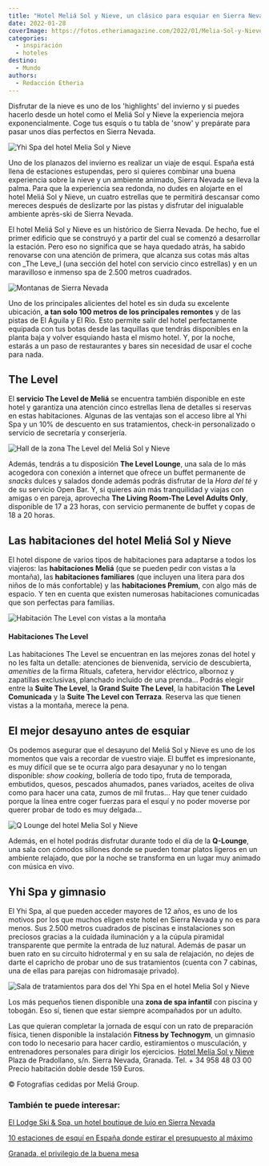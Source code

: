 ```yaml
---
title: "Hotel Meliá Sol y Nieve, un clásico para esquiar en Sierra Nevada"
date: 2022-01-28
coverImage: https://fotos.etheriamagazine.com/2022/01/Melia-Sol-y-Nieve-Yhi-Spa.jpg
categories: 
  - inspiración
  - hoteles
destino: 
  - Mundo
authors: 
  - Redacción Etheria
---
```


Disfrutar de la nieve es uno de los 'highlights' del invierno y si puedes hacerlo desde un hotel como el Meliá Sol y Nieve la experiencia mejora exponencialmente. Coge tus esquís o tu tabla de 'snow' y prepárate para pasar unos días perfectos en Sierra Nevada.

![Yhi Spa del hotel Melia Sol y Nieve](https://fotos.etheriamagazine.com/2022/01/Melia-Sol-y-Nieve-Yhi-Spa.jpg "Yhi Spa del hotel Meliá Sol y Nieve.")

Uno de los planazos del invierno es realizar un viaje de esquí. España está llena de 
estaciones estupendas, pero si quieres combinar una buena experiencia sobre la nieve y 
un ambiente animado, Sierra Nevada se lleva la palma. Para que la experiencia sea 
redonda, no dudes en alojarte en el hotel Meliá Sol y Nieve, un cuatro estrellas que te 
permitirá descansar como mereces después de deslizarte por las pistas y disfrutar del 
inigualable ambiente après-ski de Sierra Nevada. 

El hotel Meliá Sol y Nieve es un histórico de Sierra Nevada. De hecho, fue el primer 
edificio que se construyó y a partir del cual se comenzó a desarrollar la estación. Pero 
eso no significa que se haya quedado atrás, ha sabido renovarse con una atención de 
primera, que alcanza sus cotas más altas con _The Leve_l (una sección del hotel con 
servicio cinco estrellas) y en un maravilloso e inmenso spa de 2.500 metros cuadrados. 

![Montanas de Sierra Nevada](https://fotos.etheriamagazine.com/2022/01/Melia-sol-y-nieve-sierra-nevada.jpg "Sierra Nevada.")

Uno de los principales alicientes del hotel es sin duda su excelente ubicación, **a tan 
solo 100 metros de los principales remontes** y de las pistas de El Águila y El Río. 
Esto permite salir del hotel perfectamente equipada con tus botas desde las taquillas 
que tendrás disponibles en la planta baja y volver esquiando hasta el mismo hotel. Y, 
por la noche, estarás a un paso de restaurantes y bares sin necesidad de usar el coche 
para nada. 

## The Level

El **servicio The Level de Meliá** se encuentra también disponible en este hotel y 
garantiza una atención cinco estrellas llena de detalles si reservas en estas 
habitaciones. Algunas de las ventajas son el acceso libre al Yhi Spa y un 10% de 
descuento en sus tratamientos, check-in personalizado o servicio de secretaría y 
conserjería. 

![Hall de la zona The Level del Meliá Sol y Nieve](https://fotos.etheriamagazine.com/2022/01/Melia-Sol-y-Nieve-The-Leve-Hall.jpg "Hall de la zona The Level del Meliá Sol y Nieve.")

Además, tendrás a tu disposición **The Level Lounge**, una sala de lo más acogedora con 
conexión a internet que ofrece un buffet permanente de _snacks_ dulces y salados donde 
además podrás disfrutar de la _Hora del té_ y de su servicio Open Bar. Y, si quieres aún 
más tranquilidad y viajas con amigas o en pareja, aprovecha **The Living Room-The Level 
Adults Only**, disponible de 17 a 23 horas, con servicio permanente de buffet y copas de 
18 a 20 horas. 

## Las habitaciones del hotel Meliá Sol y Nieve

El hotel dispone de varios tipos de habitaciones para adaptarse a todos los viajeros: 
las **habitaciones Meliá** (que se pueden pedir con vistas a la montaña), las 
**habitaciones familiares** (que incluyen una litera para dos niños de lo más 
confortable) y las **habitaciones Premium**, con algo más de espacio. Y ten en cuenta 
que existen numerosas habitaciones comunicadas que son perfectas para familias. 

![Habitación The Level con vistas a la montaña](https://fotos.etheriamagazine.com/2022/01/Melia-Sol-Y-Nieve-The-Level-Deluxe-vista-montana.jpg "Habitación The Level con vistas a la montaña.")

#### Habitaciones The Level

Las habitaciones The Level se encuentran en las mejores zonas del hotel y no les falta 
un detalle: atenciones de bienvenida, servicio de descubierta, _amenities_ de la firma 
Rituals, cafetera, hervidor eléctrico, albornoz y zapatillas exclusivas, planchado 
incluido de una prenda… Podrás elegir entre la **Suite The Level**, la **Grand Suite The 
Level**, la habitación **The Level Comunicada** y la **Suite The Level con Terraza**. 
Reserva las que tienen vistas a la montaña, merece la pena. 

## El mejor desayuno antes de esquiar

Os podemos asegurar que el desayuno del Meliá Sol y Nieve es uno de los momentos que 
vais a recordar de vuestro viaje. El buffet es impresionante, es muy difícil que se te 
ocurra algo para desayunar y no lo tengan disponible: _show cooking_, bollería de todo 
tipo, fruta de temporada, embutidos, quesos, pescados ahumados, panes variados, aceites 
de oliva como para hacer una cata, zumos de mil frutas… Hay que tener cuidado porque la 
línea entre coger fuerzas para el esquí y no poder moverse por querer probar de todo es 
muy delgada… 

![Q Lounge del hotel Melia Sol y Nieve](https://fotos.etheriamagazine.com/2022/01/Melia-Sol-y-Nieve-Q-Lounge.jpg "Q Lounge.")

Además, en el hotel podrás disfrutar durante todo el día de la **Q-Lounge**, una sala 
con cómodos sillones donde se pueden tomar platos ligeros en un ambiente relajado, que 
por la noche se transforma en un lugar muy animado con música en vivo. 

## Yhi Spa y gimnasio

El Yhi Spa, al que pueden acceder mayores de 12 años, es uno de los motivos por los que 
muchos eligen este hotel en Sierra Nevada y no es para menos. Sus 2.500 metros cuadrados 
de piscinas e instalaciones son preciosos gracias a la cuidada iluminación y a la cúpula 
piramidal transparente que permite la entrada de luz natural. Además de pasar un buen 
rato en su circuito hidrotermal y en su sala de relajación, no dejes de darte el 
capricho de probar uno de sus tratamientos (cuenta con 7 cabinas, una de ellas para 
parejas con hidromasaje privado). 

![Sala de tratamientos para dos del Yhi Spa en el hotel Melia Sol y Nieve](https://fotos.etheriamagazine.com/2022/01/Melia-Sol-Y-Nieve-Yhi-sala.jpg "Sala de tratamientos para dos del Yhi Spa.")

Los más pequeños tienen disponible una **zona de spa infantil** con piscina y tobogán. 
Eso sí, tienen que estar siempre acompañados por un adulto. 

Las que quieran completar la jornada de esquí con un rato de preparación física, tienen 
disponible la instalación **Fitness by Technogym**, un gimnasio con todo lo necesario 
para hacer cardio, estiramientos o musculación, y entrenadores personales para dirigir 
los ejercicios. [Hotel Melía Sol y 
Nieve](https://www.melia.com/es/hoteles/espana/sierra-nevada/melia-sol-y-nieve/index.htm) 
Plaza de Pradollano, s/n. Sierra Nevada, Granada. Tel. + 34 958 48 03 00 Precio 
habitación doble desde 159 Euros. 

© Fotografías cedidas por Meliá Group. 

### También te puede interesar:

[El Lodge Ski & Spa, un hotel boutique de lujo en Sierra 
Nevada](https://etheriamagazine.com/2020/11/12/hotel-de-lujo-sierra-nevada-el-lodge-ski-spa/) 

[10 estaciones de esquí en España donde estirar el presupuesto al 
máximo](https://etheriamagazine.com/2021/11/25/10-estaciones-de-esqui-mas-baratas-de-espana-2021-2022/) 

[Granada, el privilegio de la buena 
mesa](https://etheriamagazine.com/2020/10/30/restaurantes-bares-de-granada-y-visitas-para-mujeres/)
